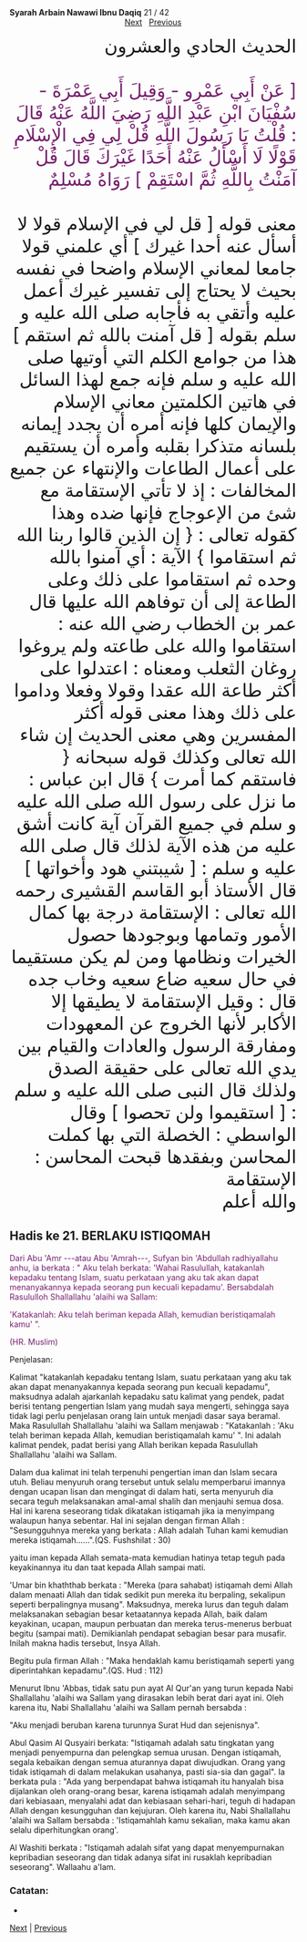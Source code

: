 <tr><td align=center><b>Syarah Arbain Nawawi Ibnu Daqiq</b> 21 / 42<br></td></tr><tr><td valign=top><center><a href='22'>Next</a>   <a href='20'>Previous</a></center><section class='nass'><p lang='ar' dir='rtl' align=right><font size=6> الحديث الحادي والعشرون <br />
<br />
<font color="#77216F">[ عَنْ أَبِي عَمْرِو - وَقِيلَ أَبِي عَمْرَةَ - سُفْيَانَ ابْنِ عَبْدِ اللَّهِ رَضِيَ اللَّهُ عَنْهُ قَالَ : قُلْتُ يَا رَسُولَ اللَّهِ قُلْ لِي فِي الْإِسْلَامِ قَوْلًا لَا أَسْأَلُ عَنْهُ أَحَدًا غَيْرَكَ قَالَ قُلْ آمَنْتُ بِاللَّهِ ثُمَّ اسْتَقِمْ ] رَوَاهُ مُسْلِمٌ</font> <br />
<br />
معنى قوله [ قل لي في الإسلام قولا لا أسأل عنه أحدا غيرك ] أي علمني قولا جامعا لمعاني الإسلام واضحا في نفسه بحيث لا يحتاج إلى تفسير غيرك أعمل عليه وأتقي به فأجابه صلى الله عليه و سلم بقوله [ قل آمنت بالله ثم استقم ] هذا من جوامع الكلم التي أوتيها صلى الله عليه و سلم فإنه جمع لهذا السائل في هاتين الكلمتين معاني الإسلام والإيمان كلها فإنه أمره أن يجدد إيمانه بلسانه متذكرا بقلبه وأمره أن يستقيم على أعمال الطاعات والإنتهاء عن جميع المخالفات : إذ لا تأتي الإستقامة مع شئ من الإعوجاج فإنها ضده وهذا كقوله تعالى : { إن الذين قالوا ربنا الله ثم استقاموا } الآية : أي آمنوا بالله وحده ثم استقاموا على ذلك وعلى الطاعة إلى أن توفاهم الله عليها قال عمر بن الخطاب رضي الله عنه : استقاموا والله على طاعته ولم يروغوا روغان الثعلب ومعناه : اعتدلوا على أكثر طاعة الله عقدا وقولا وفعلا وداموا على ذلك وهذا معنى قوله أكثر المفسرين وهي معنى الحديث إن شاء الله تعالى وكذلك قوله سبحانه { فاستقم كما أمرت } قال ابن عباس : ما نزل على رسول الله صلى الله عليه و سلم في جميع القرآن آية كانت أشق عليه من هذه الآية لذلك قال صلى الله عليه و سلم : [ شيبتني هود وأخواتها ] قال الأستاذ أبو القاسم القشيرى رحمه الله تعالى : الإستقامة درجة بها كمال الأمور وتمامها وبوجودها حصول الخيرات ونظامها ومن لم يكن مستقيما في حال سعيه ضاع سعيه وخاب جده قال : وقيل الإستقامة لا يطيقها إلا الأكابر لأنها الخروج عن المعهودات ومفارقة الرسول والعادات والقيام بين يدي الله تعالى على حقيقة الصدق ولذلك قال النبى صلى الله عليه و سلم : [ استقيموا ولن تحصوا ] وقال الواسطي : الخصلة التي بها كملت المحاسن وبفقدها قبحت المحاسن : الإستقامة
<br />
والله أعلم <br />
</font></p></section>

<div markdown="1">

## Hadis ke 21. BERLAKU ISTIQOMAH

<font color="#77216F">
Dari Abu 'Amr ---atau Abu 'Amrah---, Sufyan bin 'Abdullah radhiyallahu anhu, ia berkata : " Aku telah berkata: 'Wahai Rasulullah, katakanlah kepadaku tentang Islam, suatu  perkataan  yang  aku  tak  akan  dapat  menanyakannya kepada  seorang  pun kecuali   kepadamu'.   Bersabdalah   Rasululloh   Shallallahu 'alaihi   wa   Sallam:

'Katakanlah:  Aku telah beriman kepada Allah, kemudian beristiqamalah kamu' ".

(HR. Muslim)
</font>

Penjelasan:

Kalimat "katakanlah kepadaku tentang Islam, suatu perkataan yang aku tak akan dapat menanyakannya kepada seorang pun kecuali kepadamu", maksudnya adalah ajarkanlah kepadaku satu kalimat yang pendek, padat berisi tentang pengertian Islam yang mudah saya mengerti, sehingga saya tidak lagi perlu penjelasan orang lain untuk menjadi dasar saya beramal. Maka Rasulullah Shallallahu 'alaihi wa Sallam menjawab : "Katakanlah : 'Aku telah beriman kepada Allah, kemudian beristiqamalah kamu' ". Ini adalah kalimat pendek, padat berisi yang Allah berikan kepada Rasulullah Shallallahu 'alaihi wa Sallam.

Dalam dua kalimat ini telah terpenuhi pengertian iman dan Islam secara utuh. Beliau menyuruh orang tersebut untuk selalu memperbarui imannya dengan ucapan lisan dan mengingat di dalam hati, serta menyuruh dia secara teguh melaksanakan amal-amal shalih dan menjauhi semua dosa. Hal ini karena seseorang tidak dikatakan istiqamah jika ia menyimpang walaupun hanya sebentar. Hal ini sejalan dengan firman Allah : "Sesungguhnya mereka yang berkata : Allah adalah Tuhan kami kemudian mereka istiqamah……".(QS. Fushshilat : 30)

yaitu  iman  kepada  Allah  semata-mata  kemudian  hatinya  tetap  teguh  pada keyakinannya itu dan taat kepada Allah sampai mati.

'Umar bin khaththab berkata : "Mereka (para sahabat) istiqamah demi Allah dalam menaati Allah dan tidak sedikit pun mereka itu berpaling, sekalipun seperti berpalingnya musang". Maksudnya, mereka lurus dan teguh dalam melaksanakan sebagian besar ketaatannya kepada Allah, baik dalam keyakinan, ucapan, maupun perbuatan dan mereka terus-menerus berbuat begitu (sampai mati). Demikianlah pendapat sebagian besar para musafir. Inilah makna hadis tersebut, Insya Allah.

Begitu pula firman Allah : "Maka hendaklah kamu beristiqamah seperti yang diperintahkan kepadamu".(QS. Hud : 112)

Menurut Ibnu 'Abbas, tidak satu pun ayat Al Qur'an yang turun kepada Nabi Shallallahu 'alaihi wa Sallam yang dirasakan lebih berat dari ayat ini. Oleh karena itu, Nabi Shallallahu 'alaihi wa Sallam pernah bersabda :

"Aku menjadi beruban karena turunnya Surat Hud dan sejenisnya".

Abul Qasim Al Qusyairi berkata: "Istiqamah adalah satu tingkatan yang menjadi penyempurna  dan  pelengkap  semua  urusan.  Dengan  istiqamah,  segala  kebaikan dengan semua aturannya dapat diwujudkan. Orang yang tidak istiqamah di dalam melakukan usahanya, pasti sia-sia dan gagal". Ia berkata pula : "Ada yang berpendapat bahwa istiqamah itu hanyalah bisa dijalankan oleh orang-orang besar, karena istiqamah adalah menyimpang dari kebiasaan, menyalahi adat dan kebiasaan sehari-hari, teguh di hadapan Allah dengan kesungguhan dan kejujuran. Oleh karena itu, Nabi Shallallahu 'alaihi wa Sallam bersabda : 'Istiqamahlah kamu sekalian, maka kamu akan selalu diperhitungkan orang'.

Al Washiti berkata : "Istiqamah adalah sifat yang dapat menyempurnakan kepribadian seseorang dan tidak adanya sifat ini rusaklah kepribadian seseorang". Wallaahu a'lam.

### Catatan:
- 

[Next](22) | [Previous](20)
</div>